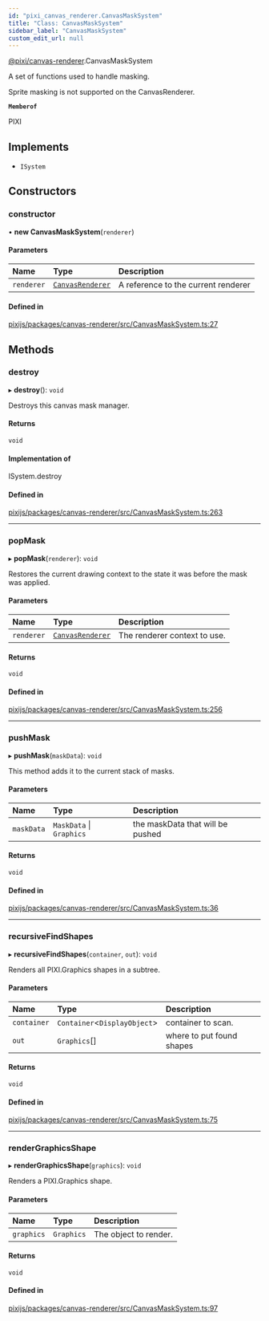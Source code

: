 ```yaml
---
id: "pixi_canvas_renderer.CanvasMaskSystem"
title: "Class: CanvasMaskSystem"
sidebar_label: "CanvasMaskSystem"
custom_edit_url: null
---
```


[@pixi/canvas-renderer](../modules/pixi_canvas_renderer.md).CanvasMaskSystem

A set of functions used to handle masking.

Sprite masking is not supported on the CanvasRenderer.

**`Memberof`**

PIXI

## Implements

- `ISystem`

## Constructors

### constructor

• **new CanvasMaskSystem**(`renderer`)

#### Parameters

| Name | Type | Description |
| :------ | :------ | :------ |
| `renderer` | [`CanvasRenderer`](pixi_canvas_renderer.CanvasRenderer.md) | A reference to the current renderer |

#### Defined in

[pixijs/packages/canvas-renderer/src/CanvasMaskSystem.ts:27](https://github.com/pixijs/pixijs/blob/2194fe5c5/packages/canvas-renderer/src/CanvasMaskSystem.ts#L27)

## Methods

### destroy

▸ **destroy**(): `void`

Destroys this canvas mask manager.

#### Returns

`void`

#### Implementation of

ISystem.destroy

#### Defined in

[pixijs/packages/canvas-renderer/src/CanvasMaskSystem.ts:263](https://github.com/pixijs/pixijs/blob/2194fe5c5/packages/canvas-renderer/src/CanvasMaskSystem.ts#L263)

___

### popMask

▸ **popMask**(`renderer`): `void`

Restores the current drawing context to the state it was before the mask was applied.

#### Parameters

| Name | Type | Description |
| :------ | :------ | :------ |
| `renderer` | [`CanvasRenderer`](pixi_canvas_renderer.CanvasRenderer.md) | The renderer context to use. |

#### Returns

`void`

#### Defined in

[pixijs/packages/canvas-renderer/src/CanvasMaskSystem.ts:256](https://github.com/pixijs/pixijs/blob/2194fe5c5/packages/canvas-renderer/src/CanvasMaskSystem.ts#L256)

___

### pushMask

▸ **pushMask**(`maskData`): `void`

This method adds it to the current stack of masks.

#### Parameters

| Name | Type | Description |
| :------ | :------ | :------ |
| `maskData` | `MaskData` \| `Graphics` | the maskData that will be pushed |

#### Returns

`void`

#### Defined in

[pixijs/packages/canvas-renderer/src/CanvasMaskSystem.ts:36](https://github.com/pixijs/pixijs/blob/2194fe5c5/packages/canvas-renderer/src/CanvasMaskSystem.ts#L36)

___

### recursiveFindShapes

▸ **recursiveFindShapes**(`container`, `out`): `void`

Renders all PIXI.Graphics shapes in a subtree.

#### Parameters

| Name | Type | Description |
| :------ | :------ | :------ |
| `container` | `Container`<`DisplayObject`\> | container to scan. |
| `out` | `Graphics`[] | where to put found shapes |

#### Returns

`void`

#### Defined in

[pixijs/packages/canvas-renderer/src/CanvasMaskSystem.ts:75](https://github.com/pixijs/pixijs/blob/2194fe5c5/packages/canvas-renderer/src/CanvasMaskSystem.ts#L75)

___

### renderGraphicsShape

▸ **renderGraphicsShape**(`graphics`): `void`

Renders a PIXI.Graphics shape.

#### Parameters

| Name | Type | Description |
| :------ | :------ | :------ |
| `graphics` | `Graphics` | The object to render. |

#### Returns

`void`

#### Defined in

[pixijs/packages/canvas-renderer/src/CanvasMaskSystem.ts:97](https://github.com/pixijs/pixijs/blob/2194fe5c5/packages/canvas-renderer/src/CanvasMaskSystem.ts#L97)
